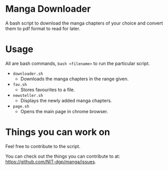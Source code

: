 Manga Downloader
================

A bash script to download the manga chapters of your choice and convert them to pdf format to read for later.

Usage
=====

All are bash commands, `bash <filename>` to run the particular script.
 * `downloader.sh`
    * Downloads the manga chapters in the range given.
 * `fav.sh`
    * Stores favourites to a file.
 * `newsteller.sh`
    * Displays the newly added manga chapters.
 * `page.sh`
    * Opens the main page in chrome browser.

Things you can work on
======================

Feel free to contribute to the script.

You can check out the things you can contribute to at: https://github.com/NIT-dgp/manga/issues.
